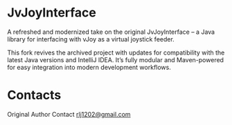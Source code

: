 # JvJoyInterface
A refreshed and modernized take on the original JvJoyInterface – a Java library for interfacing with vJoy as a virtual joystick feeder.

This fork revives the archived project with updates for compatibility with the latest Java versions and IntelliJ IDEA. It’s fully modular and Maven-powered for easy integration into modern development workflows.

# Contacts
Original Author Contact rlj1202@gmail.com
